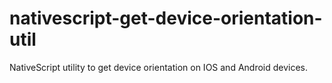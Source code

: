 # nativescript-get-device-orientation-util
NativeScript utility to get device orientation on IOS and Android devices.
